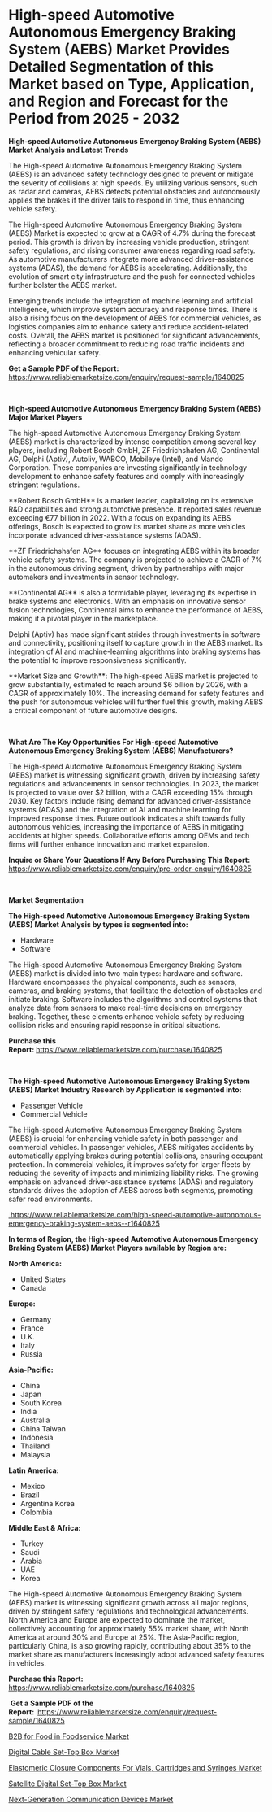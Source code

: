 <p><h1>High-speed Automotive Autonomous Emergency Braking System (AEBS) Market Provides Detailed Segmentation of this Market based on Type, Application, and Region and Forecast for the Period from 2025 - 2032</h1></p><p><strong>High-speed Automotive Autonomous Emergency Braking System (AEBS) Market Analysis and Latest Trends</strong></p>
<p><p>The High-speed Automotive Autonomous Emergency Braking System (AEBS) is an advanced safety technology designed to prevent or mitigate the severity of collisions at high speeds. By utilizing various sensors, such as radar and cameras, AEBS detects potential obstacles and autonomously applies the brakes if the driver fails to respond in time, thus enhancing vehicle safety.</p><p>The High-speed Automotive Autonomous Emergency Braking System (AEBS) Market is expected to grow at a CAGR of 4.7% during the forecast period. This growth is driven by increasing vehicle production, stringent safety regulations, and rising consumer awareness regarding road safety. As automotive manufacturers integrate more advanced driver-assistance systems (ADAS), the demand for AEBS is accelerating. Additionally, the evolution of smart city infrastructure and the push for connected vehicles further bolster the AEBS market.</p><p>Emerging trends include the integration of machine learning and artificial intelligence, which improve system accuracy and response times. There is also a rising focus on the development of AEBS for commercial vehicles, as logistics companies aim to enhance safety and reduce accident-related costs. Overall, the AEBS market is positioned for significant advancements, reflecting a broader commitment to reducing road traffic incidents and enhancing vehicular safety.</p></p>
<p><strong>Get a Sample PDF of the Report:&nbsp;</strong> <a href="https://www.reliablemarketsize.com/enquiry/request-sample/1640825?utm_campaign=2008&utm_medium=2&utm_source=Github&utm_content=ia&utm_term=23032025&utm_id=high-speed-automotive-autonomous-emergency-braking-system-aebs">https://www.reliablemarketsize.com/enquiry/request-sample/1640825</a></p>
<p>&nbsp;</p>
<p><strong>High-speed Automotive Autonomous Emergency Braking System (AEBS) Major Market Players</strong></p>
<p><p>The high-speed Automotive Autonomous Emergency Braking System (AEBS) market is characterized by intense competition among several key players, including Robert Bosch GmbH, ZF Friedrichshafen AG, Continental AG, Delphi (Aptiv), Autoliv, WABCO, Mobileye (Intel), and Mando Corporation. These companies are investing significantly in technology development to enhance safety features and comply with increasingly stringent regulations.</p><p>**Robert Bosch GmbH** is a market leader, capitalizing on its extensive R&D capabilities and strong automotive presence. It reported sales revenue exceeding €77 billion in 2022. With a focus on expanding its AEBS offerings, Bosch is expected to grow its market share as more vehicles incorporate advanced driver-assistance systems (ADAS).</p><p>**ZF Friedrichshafen AG** focuses on integrating AEBS within its broader vehicle safety systems. The company is projected to achieve a CAGR of 7% in the autonomous driving segment, driven by partnerships with major automakers and investments in sensor technology.</p><p>**Continental AG** is also a formidable player, leveraging its expertise in brake systems and electronics. With an emphasis on innovative sensor fusion technologies, Continental aims to enhance the performance of AEBS, making it a pivotal player in the marketplace.</p><p>Delphi (Aptiv) has made significant strides through investments in software and connectivity, positioning itself to capture growth in the AEBS market. Its integration of AI and machine-learning algorithms into braking systems has the potential to improve responsiveness significantly.</p><p>**Market Size and Growth**: The high-speed AEBS market is projected to grow substantially, estimated to reach around $6 billion by 2026, with a CAGR of approximately 10%. The increasing demand for safety features and the push for autonomous vehicles will further fuel this growth, making AEBS a critical component of future automotive designs.</p></p>
<p>&nbsp;</p>
<p><strong>What Are The Key Opportunities For High-speed Automotive Autonomous Emergency Braking System (AEBS) Manufacturers?</strong></p>
<p><p>The High-speed Automotive Autonomous Emergency Braking System (AEBS) market is witnessing significant growth, driven by increasing safety regulations and advancements in sensor technologies. In 2023, the market is projected to value over $2 billion, with a CAGR exceeding 15% through 2030. Key factors include rising demand for advanced driver-assistance systems (ADAS) and the integration of AI and machine learning for improved response times. Future outlook indicates a shift towards fully autonomous vehicles, increasing the importance of AEBS in mitigating accidents at higher speeds. Collaborative efforts among OEMs and tech firms will further enhance innovation and market expansion.</p></p>
<p><strong>Inquire or Share Your Questions If Any Before Purchasing This Report:</strong> <a href="https://www.reliablemarketsize.com/enquiry/pre-order-enquiry/1640825?utm_campaign=2008&utm_medium=2&utm_source=Github&utm_content=ia&utm_term=23032025&utm_id=high-speed-automotive-autonomous-emergency-braking-system-aebs">https://www.reliablemarketsize.com/enquiry/pre-order-enquiry/1640825</a></p>
<p>&nbsp;</p>
<p><strong>Market Segmentation</strong></p>
<p><strong>The High-speed Automotive Autonomous Emergency Braking System (AEBS) Market Analysis by types is segmented into:</strong></p>
<p><ul><li>Hardware</li><li>Software</li></ul></p>
<p><p>The High-speed Automotive Autonomous Emergency Braking System (AEBS) market is divided into two main types: hardware and software. Hardware encompasses the physical components, such as sensors, cameras, and braking systems, that facilitate the detection of obstacles and initiate braking. Software includes the algorithms and control systems that analyze data from sensors to make real-time decisions on emergency braking. Together, these elements enhance vehicle safety by reducing collision risks and ensuring rapid response in critical situations.</p></p>
<p><strong>Purchase this Report:&nbsp;</strong><a href="https://www.reliablemarketsize.com/purchase/1640825?utm_campaign=2008&utm_medium=2&utm_source=Github&utm_content=ia&utm_term=23032025&utm_id=high-speed-automotive-autonomous-emergency-braking-system-aebs">https://www.reliablemarketsize.com/purchase/1640825</a></p>
<p>&nbsp;</p>
<p><strong>The High-speed Automotive Autonomous Emergency Braking System (AEBS) Market Industry Research by Application is segmented into:</strong></p>
<p><ul><li>Passenger Vehicle</li><li>Commercial Vehicle</li></ul></p>
<p><p>The High-speed Automotive Autonomous Emergency Braking System (AEBS) is crucial for enhancing vehicle safety in both passenger and commercial vehicles. In passenger vehicles, AEBS mitigates accidents by automatically applying brakes during potential collisions, ensuring occupant protection. In commercial vehicles, it improves safety for larger fleets by reducing the severity of impacts and minimizing liability risks. The growing emphasis on advanced driver-assistance systems (ADAS) and regulatory standards drives the adoption of AEBS across both segments, promoting safer road environments.</p></p>
<p><a href="https://www.reliablemarketsize.com/high-speed-automotive-autonomous-emergency-braking-system-aebs--r1640825?utm_campaign=2008&utm_medium=2&utm_source=Github&utm_content=ia&utm_term=23032025&utm_id=high-speed-automotive-autonomous-emergency-braking-system-aebs">&nbsp;https://www.reliablemarketsize.com/high-speed-automotive-autonomous-emergency-braking-system-aebs--r1640825</a></p>
<p><strong>In terms of Region, the High-speed Automotive Autonomous Emergency Braking System (AEBS) Market Players available by Region are:</strong></p>
<p>
    <p> <strong> North America: </strong>
        <ul>
            <li>United States</li>
            <li>Canada</li>
        </ul>
        </p> 
    <p> <strong> Europe: </strong>
        <ul>
            <li>Germany</li>
            <li>France</li>
            <li>U.K.</li>
            <li>Italy</li>
            <li>Russia</li>
        </ul>
        </p> 
    <p> <strong> Asia-Pacific: </strong>
        <ul>
            <li>China</li>
            <li>Japan</li>
            <li>South Korea</li>
            <li>India</li>
            <li>Australia</li>
            <li>China Taiwan</li>
            <li>Indonesia</li>
            <li>Thailand</li>
            <li>Malaysia</li>
        </ul>
        </p> 
    <p> <strong> Latin America: </strong>
        <ul>
            <li>Mexico</li>
            <li>Brazil</li>
            <li>Argentina Korea</li>
            <li>Colombia</li>
        </ul>
        </p> 
    <p> <strong> Middle East & Africa: </strong>
        <ul>
            <li>Turkey</li>
            <li>Saudi</li>
            <li>Arabia</li>
            <li>UAE</li>
            <li>Korea</li>
        </ul>
    </p>
    </p>
<p><p>The High-speed Automotive Autonomous Emergency Braking System (AEBS) market is witnessing significant growth across all major regions, driven by stringent safety regulations and technological advancements. North America and Europe are expected to dominate the market, collectively accounting for approximately 55% market share, with North America at around 30% and Europe at 25%. The Asia-Pacific region, particularly China, is also growing rapidly, contributing about 35% to the market share as manufacturers increasingly adopt advanced safety features in vehicles.</p></p>
<p><strong>Purchase this Report: </strong><a href="https://www.reliablemarketsize.com/purchase/1640825?utm_campaign=2008&utm_medium=2&utm_source=Github&utm_content=ia&utm_term=23032025&utm_id=high-speed-automotive-autonomous-emergency-braking-system-aebs">https://www.reliablemarketsize.com/purchase/1640825</a></p>
<p>&nbsp;<strong>Get a Sample PDF of the Report:&nbsp;&nbsp;</strong><a href="https://www.reliablemarketsize.com/enquiry/request-sample/1640825?utm_campaign=2008&utm_medium=2&utm_source=Github&utm_content=ia&utm_term=23032025&utm_id=high-speed-automotive-autonomous-emergency-braking-system-aebs">https://www.reliablemarketsize.com/enquiry/request-sample/1640825</a></p>
<p><strong></strong></p>
<p><p><a href="https://github.com/ftnlewins/Market-Research-Report-List-1/blob/main/b2b-for-food-in-foodservice-market.md?utm_campaign=2008&utm_medium=2&utm_source=Github&utm_content=ia&utm_term=23032025&utm_id=high-speed-automotive-autonomous-emergency-braking-system-aebs">B2B for Food in Foodservice Market</a></p><p><a href="https://github.com/yardemuongz5/Market-Research-Report-List-1/blob/main/digital-cable-set-top-box-market.md?utm_campaign=2008&utm_medium=2&utm_source=Github&utm_content=ia&utm_term=23032025&utm_id=high-speed-automotive-autonomous-emergency-braking-system-aebs">Digital Cable Set-Top Box Market</a></p><p><a href="https://github.com/idranalexie/Market-Research-Report-List-1/blob/main/elastomeric-closure-components-for-vials-cartridges-and-syringes-market.md?utm_campaign=2008&utm_medium=2&utm_source=Github&utm_content=ia&utm_term=23032025&utm_id=high-speed-automotive-autonomous-emergency-braking-system-aebs">Elastomeric Closure Components For Vials, Cartridges and Syringes Market</a></p><p><a href="https://github.com/balbajagatr1/Market-Research-Report-List-1/blob/main/satellite-digital-set-top-box-market.md?utm_campaign=2008&utm_medium=2&utm_source=Github&utm_content=ia&utm_term=23032025&utm_id=high-speed-automotive-autonomous-emergency-braking-system-aebs">Satellite Digital Set-Top Box Market</a></p><p><a href="https://github.com/rempemelon5k/Market-Research-Report-List-1/blob/main/next-generation-communication-devices-market.md?utm_campaign=2008&utm_medium=2&utm_source=Github&utm_content=ia&utm_term=23032025&utm_id=high-speed-automotive-autonomous-emergency-braking-system-aebs">Next-Generation Communication Devices Market</a></p></p>